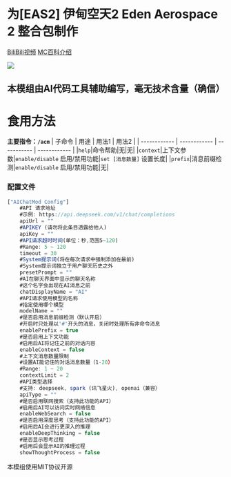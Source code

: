 为[EAS2] 伊甸空天2 Eden Aerospace 2 整合包制作
=======
[BiliBili视频](https://www.bilibili.com/video/BV1iD421L79A)
[MC百科介绍](https://www.mcmod.cn/modpack/1060.html)

![](https://i.mcmod.cn/modpack/cover/20250219/1739939320_7949_tziU.jpg@480x300.jpg)

本模组由AI代码工具辅助编写，毫无技术含量（确信）
-------

食用方法
=======

**主要指令：`/acm`**
| 子命令 | 用途 | 用法1 | 用法2 |
| ------------ | ------------ |  -----------  | ------------ |
|`help`|命令帮助|无|无|
|`context`|上下文参数|`enable/disable` 启用/禁用功能|`set [消息数量]` 设置长度|
|`prefix`|消息前缀检测|`enable/disable` 启用/禁用功能|无|


### 配置文件
```javascript
["AIChatMod Config"]
	#API 请求地址
	#示例: https://api.deepseek.com/v1/chat/completions
	apiUrl = ""
	#APIKEY (请勿将此条目透露给他人)
	apiKey = ""
	#API请求超时时间(单位：秒,范围5~120)
	#Range: 5 ~ 120
	timeout = 30
	#System提示词(将在每次请求中强制添加在最前)
	#System提示词独立于用户聊天历史之外
	presetPrompt = ""
	#AI在聊天界面中显示的聊天名称
	#这个名字会出现在AI消息之前
	chatDisplayName = "AI"
	#API请求使用模型的名称
	#指定使用哪个模型
	modelName = ""
	#是否启用消息前缀检测（默认开启）
	#开启时只处理以'#'开头的消息，关闭时处理所有非命令消息
	enablePrefix = true
	#是否启用上下文功能
	#启用后AI将记住之前的对话内容
	enableContext = false
	#上下文消息数量限制
	#设置AI能记住的对话消息数量（1-20）
	#Range: 1 ~ 20
	contextLimit = 2
	#API类型选择
	#支持: deepseek, spark (讯飞星火), openai（兼容）
	apiType = ""
	#是否启用联网搜索（支持此功能的API）
	#启用后AI可以访问实时网络信息
	enableWebSearch = false
	#是否启用深度思考（支持此功能的API）
	#启用后AI会进行更深入的推理
	enableDeepThinking = false
	#是否显示思考过程
	#启用后会显示AI的推理过程
	showThoughtProcess = false
```




本模组使用MIT协议开源
